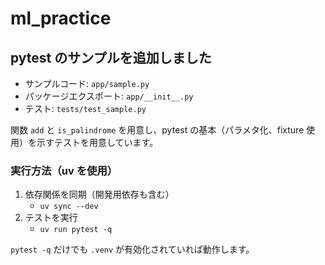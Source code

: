 # ml_practice

## pytest のサンプルを追加しました

- サンプルコード: `app/sample.py`
- パッケージエクスポート: `app/__init__.py`
- テスト: `tests/test_sample.py`

関数 `add` と `is_palindrome` を用意し、pytest の基本（パラメタ化、fixture 使用）を示すテストを用意しています。

### 実行方法（uv を使用）

1. 依存関係を同期（開発用依存も含む）
   - `uv sync --dev`
2. テストを実行
   - `uv run pytest -q`

`pytest -q` だけでも `.venv` が有効化されていれば動作します。

